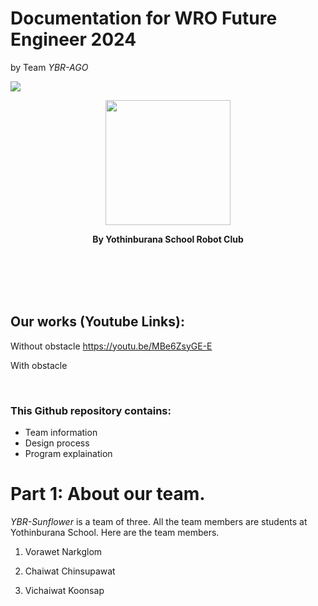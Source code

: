# Documentation for WRO Future Engineer 2024
by Team *YBR-AGO*


![]([https://lh3.googleusercontent.com/u/0/drive-viewer/AJc5JmS-gvzix8rqHiP9ptq7tHeZygsObiNOmIOgPZ77TDPFEsBTKvNW-LatH-ngLn_0nhACZ-FHElf1pMwIivX24kCyNMjfTw=w1920-h929](http://www2.yothinburana.ac.th/website/images/logo1.png))


<p align="center">
  <img src="https://ybrobot.club/image/YB%20Robot%20logo.png" width="200"/>
</p>
<p align="center">
<b>By Yothinburana School Robot Club</b>
</p>
<br><br><br><br>

## Our works (Youtube Links): 
Without obstacle https://youtu.be/MBe6ZsyGE-E

With obstacle

<br>


### This Github repository contains:
- Team information
- Design process
- Program explaination


# **Part 1: About our team.**
*YBR-Sunflower* is a team of three. All the team members are students at Yothinburana School. 
Here are the team members.
1. Vorawet Narkglom

2. Chaiwat Chinsupawat

3. Vichaiwat Koonsap
